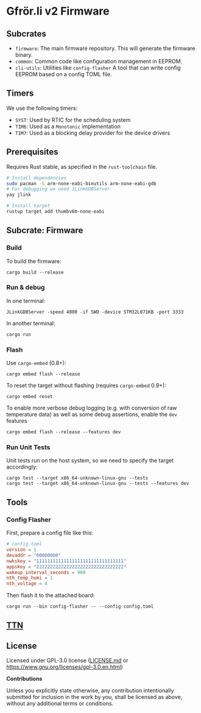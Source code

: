 # Gfrör.li v2 Firmware

## Subcrates

- `firmware`: The main firmware repository. This will generate the firmware binary.
- `common`: Common code like configuration management in EEPROM.
- `cli-utils`: Utilities like `config-flasher` A tool that can write config
  EEPROM based on a config TOML file.


## Timers

We use the following timers:

- `SYST`: Used by RTIC for the scheduling system
- `TIM6`: Used as a `Monotonic` implementation
- `TIM7`: Used as a blocking delay provider for the device drivers


## Prerequisites

Requires Rust stable, as specified in the `rust-toolchain` file.

```Bash
# Install dependencies
sudo pacman -S arm-none-eabi-binutils arm-none-eabi-gdb
# For debugging we need JLinkGDBServer
yay jlink

# Install target
rustup target add thumbv6m-none-eabi
```

## Subcrate: Firmware

### Build

To build the firmware:

    cargo build --release

### Run & debug

In one terminal:

    JLinkGDBServer -speed 4000 -if SWD -device STM32L071KB -port 3333

In another terminal:

    cargo run

### Flash

Use `cargo-embed` (0.8+):

    cargo embed flash --release

To reset the target without flashing (requires `cargo-embed` 0.9+):

    cargo embed reset

To enable more verbose debug logging (e.g. with conversion of raw temperature
data) as well as some debug assertions, enable the `dev` features

    cargo embed flash --release --features dev

### Run Unit Tests

Unit tests run on the host system, so we need to specify the target accordingly:
```
cargo test --target x86_64-unknown-linux-gnu --tests
cargo test --target x86_64-unknown-linux-gnu --tests --features dev
```

## Tools

### Config Flasher

First, prepare a config file like this:

```toml
# config.toml
version = 1
devaddr = "00000000"
nwkskey = "11111111111111111111111111111111"
appskey = "22222222222222222222222222222222"
wakeup_interval_seconds = 900
nth_temp_humi = 1
nth_voltage = 4
```

Then flash it to the attached board:

    cargo run --bin config-flasher -- --config config.toml


## [TTN](./docs/ttn.md)

## License

Licensed under GPL-3.0 license ([LICENSE.md](LICENSE.md) or
https://www.gnu.org/licenses/gpl-3.0.en.html)

**Contributions**

Unless you explicitly state otherwise, any contribution intentionally submitted
for inclusion in the work by you, shall be licensed as above, without any
additional terms or conditions.

